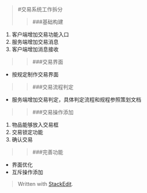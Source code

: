 >#交易系统工作拆分
>>###基础构建
1.	客户端增加交易功能入口
2.	服务端增加交易消息
3.	客户端增加消息接收
>>###交易界面
*	按规定制作交易界面
>>###交易流程判定
*  服务端增加交易判定，具体判定流程和规程参照策划文档
>>###交易操作添加
1. 物品能够放入交易框
2. 交易锁定功能
3. 确认交易
>> ###完善功能
*	界面优化
*	互斥操作添加


> Written with [StackEdit](https://stackedit.io/).